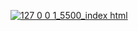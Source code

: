 <a href="https://candleaf.netlify.app/" target="_blank">![127 0 0 1_5500_index html](https://user-images.githubusercontent.com/75200754/126867091-66d70864-028c-4c09-b96f-b9f723780631.png)</a>
